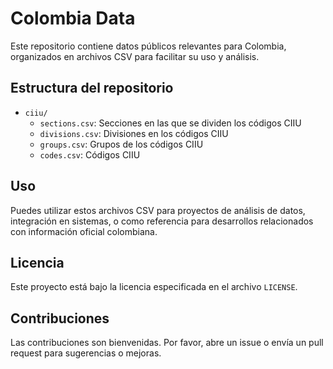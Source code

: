 # Colombia Data

Este repositorio contiene datos públicos relevantes para Colombia, organizados en archivos CSV para facilitar su uso y análisis.

## Estructura del repositorio

- `ciiu/`
  - `sections.csv`: Secciones en las que se dividen los códigos CIIU
  - `divisions.csv`: Divisiones en los códigos CIIU
  - `groups.csv`: Grupos de los códigos CIIU
  - `codes.csv`: Códigos CIIU

## Uso

Puedes utilizar estos archivos CSV para proyectos de análisis de datos, integración en sistemas, o como referencia para desarrollos relacionados con información oficial colombiana.

## Licencia

Este proyecto está bajo la licencia especificada en el archivo `LICENSE`.

## Contribuciones

Las contribuciones son bienvenidas. Por favor, abre un issue o envía un pull request para sugerencias o mejoras.
